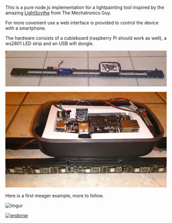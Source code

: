 This is a pure node.js implementation for a lightpainting tool inspired by the amazing [LightScythe](https://sites.google.com/site/mechatronicsguy/lightscythe) from The Mechatronics Guy.

For more covenient use a web interface is provided to control the device with a smartphone.

The hardware consists of a cubieboard (raspberry Pi should work as well), a ws2801 LED strip and an USB wifi dongle.

![LightScytheJS Hardware](https://github.com/alxlo/LightScytheJS/raw/master/docimages/hardware1.jpg)

![LightScytheJS Hardware](https://github.com/alxlo/LightScytheJS/raw/master/docimages/hardware2.jpg)


Here is a first meager example, more to follow.

![Imgur](http://i.imgur.com/S3PvCP5.jpg)


[![endorse](https://api.coderwall.com/alxlo/endorsecount.png)](https://coderwall.com/alxlo)

